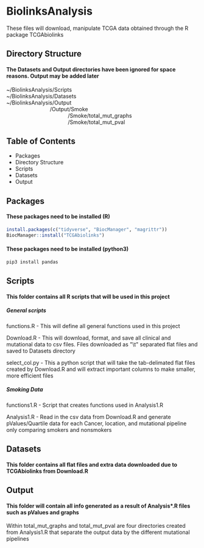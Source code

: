 # BiolinksAnalysis
These files will download, manipulate TCGA data obtained through the R package TCGAbiolinks

## Directory Structure
#### The Datasets and Output directories have been ignored for space reasons. Output may be added later
~/BiolinksAnalysis/Scripts  
~/BiolinksAnalysis/Datasets  
~/BiolinksAnalysis/Output  
&nbsp;&nbsp;&nbsp;&nbsp;&nbsp;&nbsp;&nbsp;&nbsp;&nbsp;&nbsp;&nbsp;&nbsp;&nbsp;&nbsp;&nbsp;&nbsp;&nbsp;&nbsp;&nbsp;&nbsp;&nbsp;&nbsp;&nbsp;&nbsp;&nbsp;&nbsp;&nbsp;&nbsp;&nbsp;/Output/Smoke  
&nbsp;&nbsp;&nbsp;&nbsp;&nbsp;&nbsp;&nbsp;&nbsp;&nbsp;&nbsp;&nbsp;&nbsp;&nbsp;&nbsp;&nbsp;&nbsp;&nbsp;&nbsp;&nbsp;&nbsp;&nbsp;&nbsp;&nbsp;&nbsp;&nbsp;&nbsp;&nbsp;&nbsp;&nbsp;&nbsp;&nbsp;&nbsp;&nbsp;&nbsp;&nbsp;&nbsp;&nbsp;&nbsp;&nbsp;&nbsp;&nbsp;/Smoke/total_mut_graphs  
&nbsp;&nbsp;&nbsp;&nbsp;&nbsp;&nbsp;&nbsp;&nbsp;&nbsp;&nbsp;&nbsp;&nbsp;&nbsp;&nbsp;&nbsp;&nbsp;&nbsp;&nbsp;&nbsp;&nbsp;&nbsp;&nbsp;&nbsp;&nbsp;&nbsp;&nbsp;&nbsp;&nbsp;&nbsp;&nbsp;&nbsp;&nbsp;&nbsp;&nbsp;&nbsp;&nbsp;&nbsp;&nbsp;&nbsp;&nbsp;&nbsp;/Smoke/total_mut_pval    

## Table of Contents
* Packages  
* Directory Structure
* Scripts
* Datasets
* Output

## Packages  
#### These packages need to be installed (R)
```r
install.packages(c("tidyverse", "BiocManager", "magrittr"))
BiocManager::install("TCGAbiolinks")
```
#### These packages need to be installed (python3) 
```bash
pip3 install pandas

```



## Scripts
#### This folder contains all R scripts that will be used in this project

##### General scripts

functions.R - This will define all  general functions used in this project  

Download.R - This will download, format, and save all clinical and mutational data to csv files. Files downloaded as "\t" separated flat files and saved to Datasets
directory  

select_col.py - This a python script that will take the tab-delimated flat files created by Download.R and will extract important columns to make smaller, more efficient files  


##### Smoking Data
functions1.R - Script that creates functions used in Analysis1.R  

Analysis1.R - Read in the csv data from Download.R and generate pValues/Quartile data for each Cancer, location, and mutational pipeline only comparing smokers and nonsmokers



## Datasets
#### This folder contains all flat files and extra data downloaded due to TCGAbiolinks from Download.R

## Output
#### This folder will contain all info generated as a result of Analysis\*.R files such as pValues and graphs

Within total_mut_graphs and total_mut_pval are four directories created from Analysis1.R that separate the output data by the different mutational pipelines
